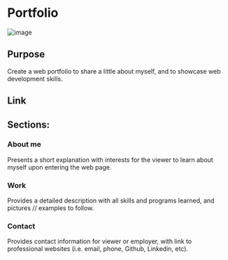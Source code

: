 # Portfolio 
 ![image](https://user-images.githubusercontent.com/74440415/103102021-cfb98e80-45df-11eb-8d0e-70dd650917c1.png)
 ## Purpose 
Create a web portfolio to share a little about myself, and to showcase web development skills. 

## Link 


## Sections:

### About me
Presents a short explanation with interests for the viewer to learn about myself upon entering the web page. 

### Work 
Provides a detailed description with all skills and programs learned, and pictures // examples to follow. 

### Contact 
Provides contact information for viewer or employer, with link to professional websites (i.e. email, phone, Github, Linkedin, etc).
